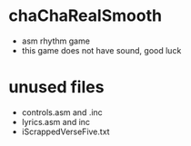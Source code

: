 # chaChaRealSmooth
- asm rhythm game
- this game does not have sound, good luck

# unused files
- controls.asm and .inc
- lyrics.asm and inc
- iScrappedVerseFive.txt
